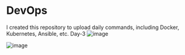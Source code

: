 # DevOps
I created this repository to upload daily commands, including Docker, Kubernetes, Ansible, etc.
Day-3
![image](https://github.com/santhosh268/DevOps/assets/56267491/3511b9b5-c976-49a4-ba04-9d3c68086c84)

![image](https://github.com/santhosh268/DevOps/assets/56267491/3d503b68-ab61-42e2-a913-c020e33244e0)
